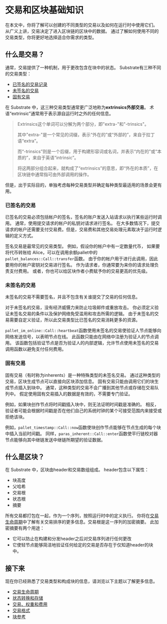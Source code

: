 # 交易和区块基础知识

在本文中，你将了解可以创建的不同类型的交易以及如何在运行时中使用它们。 从广义上讲，交易决定了进入区块链的区块中的数据。 通过了解如何使用不同的交易类型，你将更好地选择适合你需求的类型。

## 什么是交易？

通常，交易提供了一种机制，用于更改包含在块中的状态。 Substrate有三种不同的交易类型：

- [已签名的交易记录](https://docs.substrate.io/learn/transaction-types/#signed-transactions)
- [未签名的交易](https://docs.substrate.io/learn/transaction-types/#unsigned-transactions)
- [固有交易](https://docs.substrate.io/learn/transaction-types/#inherent-transactions)

在 Substrate 中，这三种交易类型通常更广泛地称为**extrinsics外部交易**。 术语“extrinsic”通常用于表示源自运行时之外的任何信息。

> Extrinsics这个单词可以分解为两个部分，即"extra-"和"-trinsics"。
> 
> 其中"extra-"是一个常见的词缀，表示“外在的”或“外部的”，来自于拉丁语“extra”。
> 
> 而“-trinsics”则是一个后缀，用于构建形容词或名词，并表示“内在的”或“本质的”，来自于英语“intrinsic”。
> 
> 将这两部分组合起来，就构成了“extrinsics”的意思，即“外在的本质”，在区块链中通常指可由外部调用的操作。

但是，出于实际目的，单独考虑每种交易类型并确定每种类型最适用的场景会更有用。

### 已签名的交易

已签名的交易必须包括帐户的签名，签名的账户发送入站请求以执行某些运行时调用。 通常，使用提交请求的帐户的私钥对请求进行签名。 在大多数情况下，提交请求的帐户还需要支付交易费。但是，交易费和其他交易处理元素取决于运行时逻辑的定义方式。

签名交易是最常见的交易类型。 例如，假设你的帐户中有一定数量代币， 如果要将代币转账给 Alice，可以在调用余额pallet中的`pallet_balances::Call::transfer`函数。 由于你的帐户用于进行此调用，因此要用你的帐户密钥对交易进行签名。 作为请求者，你通常要为来你的请求处理负责支付费用。 或者，你也可以给区块作者小费赋予你的交易更高的优先级。

### 未签名的交易

未签名的交易不需要签名，并且不包含有关谁提交了交易的任何信息。

对于未签名的交易，没有经济威慑力来防止垃圾邮件或重放攻击。 你必须定义验证未签名交易的条件以及保护网络免受滥用和攻击所需的逻辑。 由于未签名的交易需要自定义验证，所以此交易类型比已签名的交易消耗更多的资源。

`pallet_im_online::Call::heartbeat`函数使用未签名的交易使验证人节点能够向网络发送信号，以表明节点在线。 此函数只能由在网络中注册为验证人的节点调用。 该函数包括验证节点是否为验证人的内部逻辑，允许节点使用未签名的交易调用函数以避免支付任何费用。

### 固有交易

固有交易（有时称为inherents）是一种特殊类型的未签名交易。 通过这种类型的交易，区块生成节点可以直接向区块添加信息。 固有交易只能由调用它们的块生成节点插入到块中。 通常，这种类型的交易不会广播到其他节点或存储在交易队列中。 假定使用固有交易插入的数据是有效的，不需要专门验证。

例如，如果块创作节点将时间戳插入块中，则无法证明时间戳是准确的。 相反，验证者可能会根据时间戳是否在他们自己的系统时钟的某个可接受范围内来接受或拒绝该块。

例如，`pallet_timestamp::Call::now`函数使块创作节点能够在节点生成的每个块中插入当前时间戳。 同样，`paras_inherent::Call::enter`函数使平行链校对器节点能够向其中继链发送中继链所期望的验证数据。

## 什么是区块？

在 Substrate 中，区块由header和交易数组组成。 header包含以下属性：

- 块高度
- 父哈希
- 交易根
- 状态根
- 摘要

所有交易都打包在一起，作为一个序列，按照运行时中的定义执行。 你将在[交易生命周期](https://docs.substrate.io/learn/transaction-lifecycle/)中了解有关交易排序的更多信息。交易根是这一序列的加密摘要。 此加密摘要有两个用途：

- 它可以防止在构建和分发header之后对交易序列进行任何更改
- 它使轻节点能够简洁地验证任何给定的交易是否存在于仅知道header的块中。

## 接下来

现在你已经熟悉了交易类型和构成块的信息，请浏览以下主题以了解更多信息。

- [交易生命周期](https://docs.substrate.io/learn/transaction-lifecycle/)
- [状态转换和存储](https://docs.substrate.io/learn/state-transitions-and-storage/)
- [交易、权重和费用](https://docs.substrate.io/build/tx-weights-fees/)
- [交易格式](https://docs.substrate.io/reference/transaction-format/)
- [块参考](https://paritytech.github.io/substrate/master/sp_runtime/traits/trait.Block.html)
